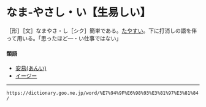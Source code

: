 # なま‐やさし・い【生易しい】

［形］［文］なまやさ・し［シク］簡単である。[たやすい](たやすい（容易い）)。下に打消しの語を伴って用いる。「思ったほど―・い仕事ではない」

#### 類語

-   [安易(あんい)](https://dictionary.goo.ne.jp/word/%E5%AE%89%E6%98%93/#jn-8282)
-   [イージー](https://dictionary.goo.ne.jp/word/%E3%82%A4%E3%83%BC%E3%82%B8%E3%83%BC/#jn-9389)

---
`https://dictionary.goo.ne.jp/word/%E7%94%9F%E6%98%93%E3%81%97%E3%81%84/`